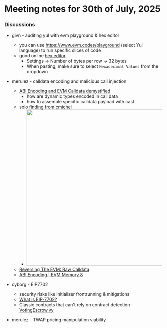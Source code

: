 # Meeting notes for 30th of July, 2025

### Discussions

- givn - auditing yul with evm playground & hex editor
	- you can use https://www.evm.codes/playground (select Yul language) to run specific slices of code
	- good online [hex editor](https://hexed.it/)
		- Settings -> Number of bytes per row -> 32 bytes
		- When pasting, make sure to select `Hexadecimal Values` from the dropdown

- merulez - calldata encoding and malicious call injection
	- [ABI Encoding and EVM Calldata demystified](https://r4bbit.substack.com/p/abi-encoding-and-evm-calldata) 
		- how are dynamic types encoded in call data
		- how to assemble specific calldata payload with cast
	- solo finding from cmichel
		- <img src="../../images/2025/images/cmichel_solo_h_superform.png" width=500>
	- [Reversing The EVM: Raw Calldata](https://degatchi.com/articles/reading-raw-evm-calldata)
	- [ABI Encoding | EVM Memory 8](https://www.youtube.com/watch?v=V2UmrTydJXU)

- cyborg - EIP7702 
	- security risks like initializer frontrunning & mitigations
	- [What is EIP-7702?](https://medium.com/coinmonks/what-is-eip-7702-5c3fd347107d)
	- Classic contracts that can't rely on contract detection - [VotingEscrow.vy](https://github.com/curvefi/curve-dao-contracts/blob/fa127b1cb7bf83e4f3d605f7244b7b4ed5ebe053/contracts/VotingEscrow.vy#L184-L195)

- merulez - TWAP pricing manipulation viability
